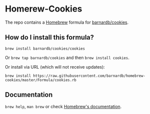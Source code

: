 # Homerew-Cookies

The repo contains a [Homebrew] formula for [barnardb/cookies].

[Homebrew]: https://brew.sh/
[barnardb/cookies]: https://github.com/barnardb/cookies


## How do I install this formula?

`brew install barnardb/cookies/cookies`

Or `brew tap barnardb/cookies` and then `brew install cookies`.

Or install via URL (which will not receive updates):

```
brew install https://raw.githubusercontent.com/barnardb/homebrew-cookies/master/Formula/cookies.rb
```


## Documentation

`brew help`, `man brew` or check [Homebrew's documentation](https://docs.brew.sh).
